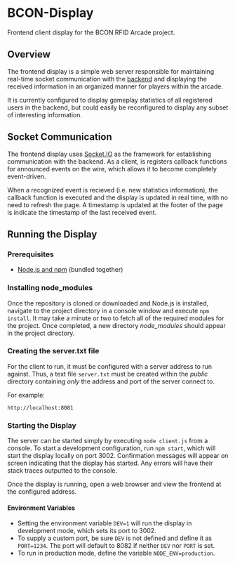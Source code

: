 # BCON-Display

Frontend client display for the BCON RFID Arcade project.

## Overview

The frontend display is a simple web server responsible for maintaining real-time socket communication with the [backend](https://github.com/teambcon/BCON-Backend) and displaying the received information in an organized manner for players within the arcade.

It is currently configured to display gameplay statistics of all registered users in the backend, but could easily be reconfigured to display any subset of interesting information.

## Socket Communication

The frontend display uses [Socket.IO](https://socket.io) as the framework for establishing communication with the backend. As a client, is registers callback functions for announced events on the wire, which allows it to become completely event-driven.

When a recognized event is recieved (i.e. new statistics information), the callback function is executed and the display is updated in real time, with no need to refresh the page. A timestamp is updated at the footer of the page is indicate the timestamp of the last received event.

## Running the Display

### Prerequisites

- [Node.js and npm](https://nodejs.org/en/) (bundled together)

### Installing node_modules

Once the repository is cloned or downloaded and Node.js is installed, navigate to the project directory in a console window and execute `npm install`. It may take a minute or two to fetch all of the required modules for the project. Once completed, a new directory *node_modules* should appear in the project directory.

### Creating the server.txt file

For the client to run, it must be configured with a server address to run against. Thus, a text file `server.txt` must be created within the _public_ directory containing _only_ the address and port of the server connect to.

For example:

```
http://localhost:8081
```

### Starting the Display

The server can be started simply by executing `node client.js` from a console. To start a development configuration, run `npm start`, which will start the display locally on port 3002. Confirmation messages will appear on screen indicating that the display has started. Any errors will have their stack traces outputted to the console.

Once the display is running, open a web browser and view the frontend at the configured address.

#### Environment Variables

- Setting the environment variable `DEV=1` will run the display in development mode, which sets its port to 3002.
- To supply a custom port, be sure `DEV` is not defined and define it as `PORT=1234`. The port will default to 8082 if neither `DEV` nor `PORT` is set.
- To run in production mode, define the variable `NODE_ENV=production`.

